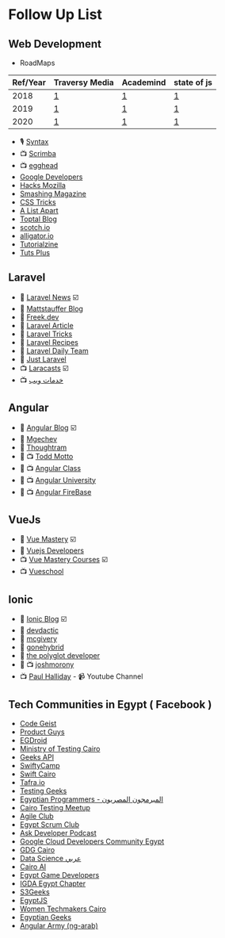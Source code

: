 # Follow Up List

## Web Development

- RoadMaps

| Ref/Year  | Traversy Media                                     | Academind                                        | state of js                        |
|-----------|----------------------------------------------------|--------------------------------------------------|------------------------------------|
| 2018      | [1](https://www.youtube.com/watch?v=Zftx68K-1D4)   | [1](https://www.youtube.com/watch?v=g13dSerjICk) | [1](https://2017.stateofjs.com/)   |
| 2019      | [1](https://www.youtube.com/watch?v=UnTQVlqmDQ0)   | [1](https://www.youtube.com/watch?v=VLm3Y7Odb74) | [1](https://2018.stateofjs.com/)   |
| 2020      | [1](https://www.youtube.com/watch?v=0pThnRneDjw)   | [1](https://www.youtube.com/watch?v=Pw8U9l8acPA) | [1](https://2019.stateofjs.com/)   |

- 🎙  [Syntax](https://syntax.fm/)
- 📺 [Scrimba](https://scrimba.com/)
- 📺 [egghead](https://egghead.io/)
- [Google Developers](https://developers.google.com/web/)
- [Hacks Mozilla](https://hacks.mozilla.org/)
- [Smashing Magazine](https://www.smashingmagazine.com/)
- [CSS Tricks](https://css-tricks.com/)
- [A List Apart](https://alistapart.com/)
- [Toptal Blog](https://www.toptal.com/blog)
- [scotch.io](https://scotch.io/)
- [alligator.io](https://alligator.io/)
- [Tutorialzine](https://tutorialzine.com/)
- [Tuts Plus](https://tutsplus.com/)


## Laravel

- 📰 [Laravel News](https://laravel-news.com/) ☑️
- 📰 [Mattstauffer Blog](https://mattstauffer.com/blog/)
- 📰 [Freek.dev](https://freek.dev/)
- 📰 [Laravel Article](https://laravelarticle.com/)
- 📰 [Laravel Tricks](https://laravel-tricks.com/)
- 📰 [Laravel Recipes](http://laravel-recipes.com/)
- 📰 [Laravel Daily Team](https://laraveldaily.com/)
- 📰 [Just Laravel](http://justlaravel.com/)
- 📺 [Laracasts](https://laracasts.com/) ☑️
- 📺 [خدمات ويب](https://5dmat-web.com/)

## Angular

- 📰 [Angular Blog](https://blog.angular.io/) ☑️
- 📰 [Mgechev](http://blog.mgechev.com/)
- 📰 [Thoughtram](https://blog.thoughtram.io/)
- 📰 📺 [Todd Motto](https://toddmotto.com/)
- 📰 📺 [Angular Class](https://angularclass.com/blog/)
- 📰 📺 [Angular University](https://angular-university.io/)
- 📰 📺 [Angular FireBase](https://angularfirebase.com/lessons/)

## VueJs

- 📰 [Vue Mastery](https://medium.com/vue-mastery) ☑️
- 📰 [Vuejs Developers](https://vuejsdevelopers.com/)
- 📺 [Vue Mastery Courses](https://www.vuemastery.com/) ☑️
- 📺 [Vueschool](https://vueschool.io/)

## Ionic

- 📰 [Ionic Blog](http://blog.ionic.io/) ☑️
- 📰 [devdactic](https://devdactic.com/devblog/)
- 📰 [mcgivery](http://mcgivery.com/)
- 📰 [gonehybrid](https://www.gonehybrid.com/)
- 📰 [the polyglot developer](https://www.thepolyglotdeveloper.com/)
- 📰 📺 [joshmorony](https://www.joshmorony.com/)
- 📺 [Paul Halliday](https://www.youtube.com/channel/UCYJ9O6X1oFt7YGXpfRwrcWg) - 📹 Youtube Channel


## Tech Communities in Egypt ( Facebook )

- [Code Geist](https://www.facebook.com/CodeGeist.CG/)
- [Product Guys](https://www.facebook.com/ProductGuys/)
- [EGDroid](https://www.facebook.com/egdroid/)
- [Ministry of Testing Cairo](https://www.facebook.com/ministryoftestcairo/)
- [Geeks API](https://www.facebook.com/GeeksAPI/)
- [SwiftyCamp](https://www.facebook.com/SwiftyCamp/)
- [Swift Cairo](https://www.facebook.com/swiftcairo/)
- [Tafra.io](https://www.facebook.com/tafraio/)
- [Testing Geeks](https://www.facebook.com/EGTestingGeeks/)
- [Egyptian Programmers - المبرمجون المصريون](https://www.facebook.com/EgyptianProgrammers/)
- [Cairo Testing Meetup](https://www.facebook.com/cairotestingmeetup/)
- [Agile Club](https://www.facebook.com/TheAgileClub/)
- [Egypt Scrum Club](https://www.facebook.com/egyptscrumclub/)
- [Ask Developer Podcast](https://www.facebook.com/askdeveloper/)
- [Google Cloud Developers Community Egypt](https://www.facebook.com/GCDCEgypt/)
- [GDG Cairo](https://www.facebook.com/GDGCairo/)
- [Data Science عربي](https://www.facebook.com/DataScienceArabi/)
- [Cairo AI](https://www.facebook.com/cairoaicommunity/)
- [Egypt Game Developers](https://www.facebook.com/egyptgamedevs/)
- [IGDA Egypt Chapter](https://www.facebook.com/IGDA.Egypt.Chapter/)
- [S3Geeks](https://www.facebook.com/S3Geeks/)
- [EgyptJS](https://www.facebook.com/EgyptJS/)
- [Women Techmakers Cairo](https://www.facebook.com/WTMCairo/)
- [Egyptian Geeks](https://www.facebook.com/groups/egyptian.geeks)
- [Angular Army (ng-arab)](https://www.facebook.com/groups/angular.army)

